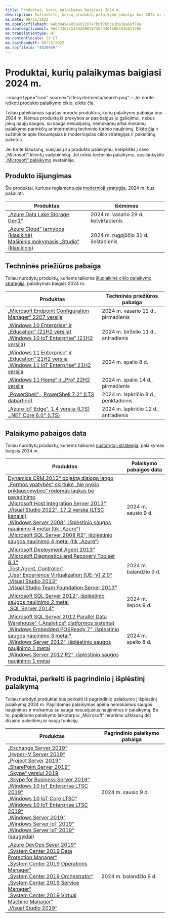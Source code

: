```yaml
---
title: Produktai, kurių palaikymas baigiasi 2024 m.
description: Sužinokite, kurių produktų palaikymo pabaiga bus 2024 m. arba pereis nuo pagrindinio palaikymo į išplėstinį palaikymą.
ms.date: 09/21/2022
ms.openlocfilehash: a4bd0494685a8d220747b0f76b3e1ba3ea68f78a
ms.sourcegitcommit: 56d443d7c51462b98387364440f5064d3b61139e
ms.translationtype: HT
ms.contentlocale: lt-LT
ms.lasthandoff: 09/22/2022
ms.locfileid: "4526949"
---
```

# <a name="products-ending-support-in-2024"></a>Produktai, kurių palaikymas baigiasi 2024 m.

:::image type="icon" source="/lifecycle/media/search.png":::
Jei norite ieškoti produkto palaikymo ciklo, eikite [čia](/lifecycle/products/).

Toliau pateikiamas sąrašas nurodo produktus, kurių palaikymo pabaiga bus 2024 m. Išėmus produktą iš prekybos ar pasibaigus jo galiojimui, nebus jokių naujų saugos, su sauga nesusijusių, nemokamų arba mokamų palaikymo parinkčių ar internetinių techninio turinio naujinimų. Eikite [čia](/lifecycle/overview/product-end-of-support-overview) ir sužinokite apie fiksuotąsias ir moderniąsias ciklo strategijas ir pakeitimų paketus.

Jei turite klausimų, susijusių su produkto palaikymu, kreipkitės į savo „Microsoft“ klientų vadybininką. Jei reikia techninio palaikymo, apsilankykite [„Microsoft“ palaikymo](https://support.microsoft.com/contactus/?ws=support) svetainėje.

## <a name="product-retirements"></a>Produkto išjungimas

Šie produktai, kuriuos reglamentuoja [modernioji strategija](/lifecycle/policies/modern), 2024 m. bus pašalinti.

| Produktas | Išėmimas |
| --- | --- |
| [„Azure Data Lake Storage Gen1“](/lifecycle/products/azure-data-lake-storage-gen1?branch=live)<br> | 2024 m. vasario 29 d., ketvirtadienis |
| [„Azure Cloud“ tarnybos (klasikinė)](/lifecycle/products/azure-cloud-services-classic?branch=live)<br>[Mašininis mokymasis „Studio“ (klasikinis)](/lifecycle/products/machine-learning-studio-classic?branch=live)<br> | 2024 m. rugpjūčio 31 d., šeštadienis |


## <a name="release-end-of-servicing"></a>Techninės priežiūros pabaiga

Toliau nurodytų produktų, kuriems taikoma [šiuolaikinė ciklo palaikymo strategija](/lifecycle/policies/modern), palaikymas baigsis 2024 m.

| Produktas | Techninės priežiūros pabaiga |
| --- | --- |
| [„Microsoft Endpoint Configuration Manager“ 2207 versija](/lifecycle/products/microsoft-endpoint-configuration-manager?branch=live)<br> | 2024 m. vasario 12 d., pirmadienis |
| [„Windows 10 Enterprise“ ir „Education“ (21H2 versija)](/lifecycle/products/windows-10-enterprise-and-education?branch=live)<br>[„Windows 10 IoT Enterprise“ (21H2 versija)](/lifecycle/products/windows-10-iot-enterprise?branch=live)<br> | 2024 m. birželio 11 d., antradienis |
| [„Windows 11 Enterprise“ ir „Education“ 21H2 versija](/lifecycle/products/windows-11-enterprise-and-education?branch=live)<br>[„Windows 11 IoT Enterprise“ 21H2 versija](/lifecycle/products/windows-11-iot-enterprise?branch=live)<br> | 2024 m. spalio 8 d. |
| [„Windows 11 Home“ ir „Pro“ 22H2 versija](/lifecycle/products/windows-11-home-and-pro?branch=live)<br> | 2024 m. spalio 14 d., pirmadienis |
| [„PowerShell“, „PowerShell 7.2“ (LTS dabartinė)](/lifecycle/products/powershell?branch=live)<br> | 2024 m. lapkričio 8 d., penktadienis |
| [„Azure IoT Edge“, 1.4 versija (LTS)](/lifecycle/products/azure-iot-edge?branch=live)<br>[„.NET Core 6.0“ (LTS)](/lifecycle/products/microsoft-net-and-net-core?branch=live)<br> | 2024 m. lapkričio 12 d., antradienis |


## <a name="products-reaching-end-of-support"></a>Palaikymo pabaigos data

Toliau nurodytų produktų, kuriems taikoma [nustatytoji strategija](/lifecycle/policies/fixed), palaikymas baigsis 2024 m.

| Produktas | Palaikymo pabaigos data |
| --- | --- |
| [Dynamics CRM 2013“ objektą dialogo lango „Formos ypatybės“ skirtuke „Ne įvykio priklausomybės“ rodomas laukas be pavadinimo](/lifecycle/products/dynamics-crm-2013?branch=live)<br>[„Microsoft Host Integration Server 2013“](/lifecycle/products/microsoft-host-integration-server-2013?branch=live)<br>[„Visual Studio 2022“, 17.2 versija (LTSC kanalai)](/lifecycle/products/visual-studio-2022?branch=live)<br>[„Windows Server 2008“, išplėstinio saugos naujinimo 4 metai (tik „Azure“)](/lifecycle/products/windows-server-2008?branch=live)<br>[„Microsoft SQL Server 2008 R2“, išplėstinio saugos naujinimo 4 metai (tik „Azure“)](/lifecycle/products/windows-server-2008-r2?branch=live)<br> | 2024 m. sausio 9 d. |
| [„Microsoft Deployment Agent 2013“](/lifecycle/products/microsoft-deployment-agent-2013?branch=live)<br>[„Microsoft Diagnostics and Recovery Toolset 8.1“](/lifecycle/products/microsoft-diagnostics-and-recovery-toolset-81?branch=live)<br>[„Test Agent, Controller“](/lifecycle/products/test-agent-controller?branch=live)<br>[„User Experience Virtualization (UE-V) 2.0“](/lifecycle/products/user-experience-virtualization-uev-20?branch=live)<br>[„Visual Studio 2013“](/lifecycle/products/visual-studio-2013?branch=live)<br>[„Visual Studio Team Foundation Server 2013“](/lifecycle/products/visual-studio-team-foundation-server-2013?branch=live)<br> | 2024 m. balandžio 9 d. |
| [„Microsoft SQL Server 2012“, išplėstinio saugos naujinimo 2 metai](/lifecycle/products/microsoft-sql-server-2012?branch=live)<br>[„SQL Server 2014“](/lifecycle/products/sql-server-2014?branch=live)<br> | 2024 m. liepos 9 d. |
| [„Microsoft SQL Server 2012 Parallel Data Warehouse“ („Analytics“ platformos sistema)](/lifecycle/products/microsoft-sql-server-2012-parallel-data-warehouse-analytics-platform-system?branch=live)<br>[„Windows Embedded POSReady 7“, išplėstinio saugos naujinimo 3 metai*](/lifecycle/products/windows-embedded-posready-7?branch=live)<br>[„Windows Server 2012“, išplėstinio saugos naujinimo 1 metai](/lifecycle/products/windows-server-2012?branch=live)<br>[„Windows Server 2012 R2“, išplėstinio saugos naujinimo 1 metai](/lifecycle/products/windows-server-2012-r2?branch=live)<br> | 2024 m. spalio 8 d. |


## <a name="products-moving-to-extended-support"></a>Produktai, perkelti iš pagrindinio į išplėstinį palaikymą

Toliau nurodyti produktai bus perkelti iš pagrindinio palaikymo į išplėstinį palaikymą 2024 m. Papildomas palaikymas apima nemokamus saugos naujinimus ir mokamus su sauga nesusijusius naujinimus ir palaikymą. Be to, papildomo palaikymo laikotarpiu „Microsoft“ nepriims užklausų dėl dizaino pakeitimų ar naujų funkcijų.

| Produktas | Pagrindinio palaikymo pabaiga |
| --- | --- |
| [„Exchange Server 2019“](/lifecycle/products/exchange-server-2019?branch=live)<br>[„Hyper-V Server 2019“](/lifecycle/products/hyperv-server-2019?branch=live)<br>[„Project Server 2019“](/lifecycle/products/project-server-2019?branch=live)<br>[„SharePoint Server 2019“](/lifecycle/products/sharepoint-server-2019?branch=live)<br>[„Skype“ verslui 2019](/lifecycle/products/skype-for-business-2019?branch=live)<br>[„Skype for Business Server 2019“](/lifecycle/products/skype-for-business-server-2019?branch=live)<br>[„Windows 10 IoT Enterprise LTSC 2019“](/lifecycle/products/windows-10-enterprise-ltsc-2019?branch=live)<br>[„Windows 10 IoT Core LTSC“](/lifecycle/products/windows-10-iot-core-ltsc?branch=live)<br>[„Windows 10 IoT Enterprise LTSC 2019“](/lifecycle/products/windows-10-iot-enterprise-ltsc-2019?branch=live)<br>[„Windows Server 2019“](/lifecycle/products/windows-server-2019?branch=live)<br>[„Windows Server IoT 2019“](/lifecycle/products/windows-server-iot-2019?branch=live)<br>[„Windows Server IoT 2019“ (saugyklai)](/lifecycle/products/windows-server-iot-2019-for-storage?branch=live)<br> | 2024 m. sausio 9 d. |
| [„Azure DevOps Sever 2019“](/lifecycle/products/azure-devops-server-2019?branch=live)<br>[„System Center 2019 Data Protection Manager“](/lifecycle/products/system-center-2019-data-protection-manager?branch=live)<br>[„System Center 2019 Operations Manager“](/lifecycle/products/system-center-2019-operations-manager?branch=live)<br>[„System Center 2019 Orchestrator“](/lifecycle/products/system-center-2019-orchestrator?branch=live)<br>[„System Center 2019 Service Manager“](/lifecycle/products/system-center-2019-service-manager?branch=live)<br>[„System Center 2019 Virtual Machine Manager“](/lifecycle/products/system-center-2019-virtual-machine-manager?branch=live)<br>[„Visual Studio 2019“](/lifecycle/products/visual-studio-2019?branch=live)<br> | 2024 m. balandžio 9 d. |
